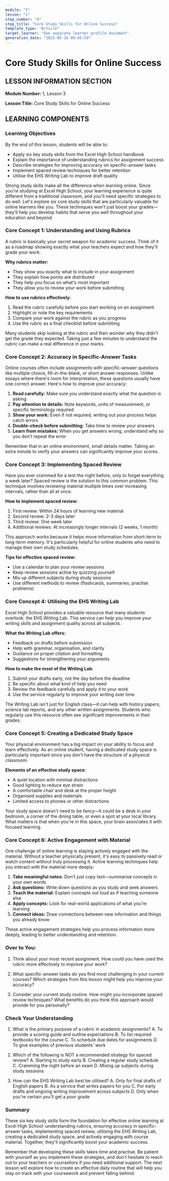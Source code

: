 ```yaml
---
module: "5"
lesson: "2"
step_number: "4"
step_title: "Core Study Skills for Online Success"
template_type: "Article"
target_learner: "See separate learner profile document"
generation_date: "2025-05-16 09:45:59"
---
```


# Core Study Skills for Online Success

## LESSON INFORMATION SECTION

**Module Number:** 1, Lesson 3

**Lesson Title:** Core Study Skills for Online Success

## LEARNING COMPONENTS

### Learning Objectives

By the end of this lesson, students will be able to:

- Apply six key study skills from the Excel High School handbook
- Explain the importance of understanding rubrics for assignment success  
- Describe strategies for improving accuracy on specific-answer tasks
- Implement spaced review techniques for better retention
- Utilise the EHS Writing Lab to improve draft quality

Strong study skills make all the difference when learning online. Since you're studying at Excel High School, your learning experience is quite different from a traditional classroom, and you'll need specific strategies to do well. Let's explore six core study skills that are particularly valuable for online learners like you. These techniques won't just boost your grades—they'll help you develop habits that serve you well throughout your education and beyond.

### Core Concept 1: Understanding and Using Rubrics

A rubric is basically your secret weapon for academic success. Think of it as a roadmap showing exactly what your teachers expect and how they'll grade your work.

**Why rubrics matter:**
- They show you exactly what to include in your assignment
- They explain how points are distributed
- They help you focus on what's most important
- They allow you to review your work before submitting

**How to use rubrics effectively:**
1. Read the rubric carefully before you start working on an assignment
2. Highlight or note the key requirements
3. Compare your work against the rubric as you progress
4. Use the rubric as a final checklist before submitting

Many students skip looking at the rubric and then wonder why they didn't get the grade they expected. Taking just a few minutes to understand the rubric can make a real difference in your marks.

### Core Concept 2: Accuracy in Specific-Answer Tasks

Online courses often include assignments with specific-answer questions like multiple choice, fill-in-the-blank, or short answer responses. Unlike essays where there's room for interpretation, these questions usually have one correct answer. Here's how to improve your accuracy:

1. **Read carefully:** Make sure you understand exactly what the question is asking
2. **Pay attention to details:** Note keywords, units of measurement, or specific terminology required
3. **Show your work:** Even if not required, writing out your process helps catch errors
4. **Double-check before submitting:** Take time to review your answers
5. **Learn from mistakes:** When you get answers wrong, understand why so you don't repeat the error

Remember that in an online environment, small details matter. Taking an extra minute to verify your answers can significantly improve your scores.

### Core Concept 3: Implementing Spaced Review

Have you ever crammed for a test the night before, only to forget everything a week later? Spaced review is the solution to this common problem. This technique involves reviewing material multiple times over increasing intervals, rather than all at once.

**How to implement spaced review:**
1. First review: Within 24 hours of learning new material
2. Second review: 2-3 days later
3. Third review: One week later
4. Additional reviews: At increasingly longer intervals (2 weeks, 1 month)

This approach works because it helps move information from short-term to long-term memory. It's particularly helpful for online students who need to manage their own study schedules.

**Tips for effective spaced review:**
- Use a calendar to plan your review sessions
- Keep review sessions active by quizzing yourself
- Mix up different subjects during study sessions
- Use different methods to review (flashcards, summaries, practise problems)

### Core Concept 4: Utilising the EHS Writing Lab

Excel High School provides a valuable resource that many students overlook: the EHS Writing Lab. This service can help you improve your writing skills and assignment quality across all subjects.

**What the Writing Lab offers:**
- Feedback on drafts before submission
- Help with grammar, organisation, and clarity
- Guidance on proper citation and formatting
- Suggestions for strengthening your arguments

**How to make the most of the Writing Lab:**
1. Submit your drafts early, not the day before the deadline
2. Be specific about what kind of help you need
3. Review the feedback carefully and apply it to your work
4. Use the service regularly to improve your writing over time

The Writing Lab isn't just for English class—it can help with history papers, science lab reports, and any other written assignments. Students who regularly use this resource often see significant improvements in their grades.

### Core Concept 5: Creating a Dedicated Study Space

Your physical environment has a big impact on your ability to focus and learn effectively. As an online student, having a dedicated study space is particularly important since you don't have the structure of a physical classroom.

**Elements of an effective study space:**
- A quiet location with minimal distractions
- Good lighting to reduce eye strain
- A comfortable chair and desk at the proper height
- Organised supplies and materials
- Limited access to phones or other distractions

Your study space doesn't need to be fancy—it could be a desk in your bedroom, a corner of the dining table, or even a spot at your local library. What matters is that when you're in this space, your brain associates it with focused learning.

### Core Concept 6: Active Engagement with Material

One challenge of online learning is staying actively engaged with the material. Without a teacher physically present, it's easy to passively read or watch content without truly processing it. Active learning techniques help you interact with the material more deeply:

1. **Take meaningful notes:** Don't just copy text—summarise concepts in your own words
2. **Ask questions:** Write down questions as you study and seek answers
3. **Teach the material:** Explain concepts out loud as if teaching someone else
4. **Apply concepts:** Look for real-world applications of what you're learning
5. **Connect ideas:** Draw connections between new information and things you already know

These active engagement strategies help you process information more deeply, leading to better understanding and retention.

### Over to You:

1. Think about your most recent assignment. How could you have used the rubric more effectively to improve your work?

2. What specific-answer tasks do you find most challenging in your current courses? Which strategies from this lesson might help you improve your accuracy?

3. Consider your current study routine. How might you incorporate spaced review techniques? What benefits do you think this approach would provide for you personally?

### Check Your Understanding

1. What is the primary purpose of a rubric in academic assignments?
   A. To provide a scoring guide and outline expectations
   B. To list required textbooks for the course
   C. To schedule due dates for assignments
   D. To give examples of previous students' work

2. Which of the following is NOT a recommended strategy for spaced review?
   A. Starting to study early
   B. Creating a regular study schedule
   C. Cramming the night before an exam
   D. Mixing up subjects during study sessions

3. How can the EHS Writing Lab best be utilised?
   A. Only for final drafts of English papers
   B. As a service that writes papers for you
   C. For early drafts and ongoing writing improvement across subjects
   D. Only when you're certain you'll get a poor grade

### Summary

These six key study skills form the foundation for effective online learning at Excel High School: understanding rubrics, ensuring accuracy in specific-answer tasks, implementing spaced review, utilising the EHS Writing Lab, creating a dedicated study space, and actively engaging with course material. Together, they'll significantly boost your academic success.

Remember that developing these skills takes time and practise. Be patient with yourself as you implement these strategies, and don't hesitate to reach out to your teachers or counsellors if you need additional support. The next lesson will explore how to create an effective daily routine that will help you stay on track with your coursework and prevent falling behind.